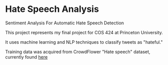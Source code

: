 # Hate Speech Analysis
Sentiment Analysis For Automatic Hate Speech Detection

This project represents my final project for COS 424 at Princeton University.

It uses machine learning and NLP techniques to classify tweets as "hateful."

Training data was acquired from CrowdFlower "Hate speech" dataset, currently found [here](https://www.crowdflower.com/wp-content/uploads/2016/03/twitter-hate-speech-classifier-DFE-a845520.csv)
